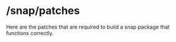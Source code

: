 # /snap/patches
Here are the patches that are required to build a snap package that functions correctly.

